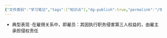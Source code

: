 ```yaml
---
{"文件类别":"学习笔记","tags":["知识点"],"dg-publish":true,"permalink":"/学习笔记/知识点cheese/事务辅助人/","dgPassFrontmatter":true}
---
```


- 典型表现
·在雇佣关系中，即雇员：其因执行职务侵害第三人权益的，由雇主承担侵权责任